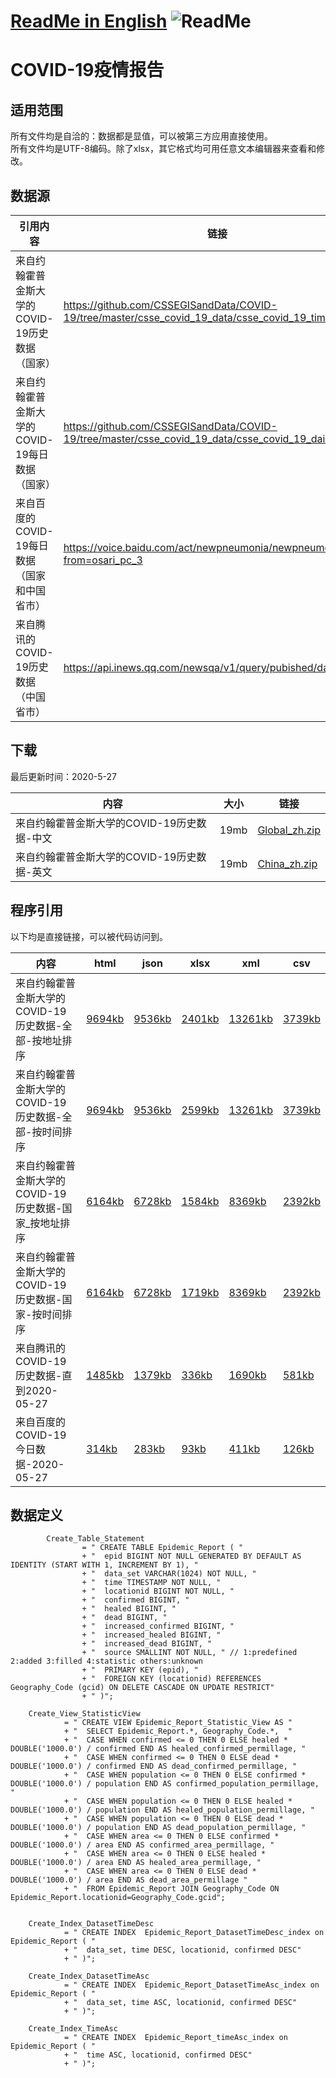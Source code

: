 # [ReadMe in English](https://github.com/Mararsh/MyBox_data/tree/master/COVID19/en)  ![ReadMe](https://mararsh.github.io/MyBox_data/iconOK.png)   

# COVID-19疫情报告

## 适用范围   

所有文件均是自洽的：数据都是显值，可以被第三方应用直接使用。    
所有文件均是UTF-8编码。除了xlsx，其它格式均可用任意文本编辑器来查看和修改。

## 数据源

| 引用内容 | 链接 |    
| --- | --- |   
| 来自约翰霍普金斯大学的COVID-19历史数据（国家） | https://github.com/CSSEGISandData/COVID-19/tree/master/csse_covid_19_data/csse_covid_19_time_series/ |       
| 来自约翰霍普金斯大学的COVID-19每日数据（国家） | https://github.com/CSSEGISandData/COVID-19/tree/master/csse_covid_19_data/csse_covid_19_daily_reports |       
| 来自百度的COVID-19每日数据（国家和中国省市） | https://voice.baidu.com/act/newpneumonia/newpneumonia/?from=osari_pc_3 |       
| 来自腾讯的COVID-19历史数据（中国省市） | https://api.inews.qq.com/newsqa/v1/query/pubished/daily/list? |       
 
## 下载

最后更新时间：2020-5-27 

| 内容 | 大小 | 链接 |    
| --- | --- |  --- |   
| 来自约翰霍普金斯大学的COVID-19历史数据-中文 | 19mb | [Global_zh.zip](https://github.com/Mararsh/MyBox_data/releases/download/v1.2/COVID-19_JHU_Chinese.zip) |       
| 来自约翰霍普金斯大学的COVID-19历史数据-英文 | 19mb | [China_zh.zip](https://github.com/Mararsh/MyBox_data/releases/download/v1.2/COVID-19_JHU_English.zip) |       


## 程序引用

以下均是直接链接，可以被代码访问到。   

| 内容 | html | json | xlsx | xml | csv | 
| --- | --- | --- | --- | --- | --- | 
| 来自约翰霍普金斯大学的COVID-19历史数据-全部-按地址排序 |  [9694kb](http://mararsh.github.io/MyBox_data/COVID19/zh/COVID-19_JHU_地址.htm) | [9536kb](http://mararsh.github.io/MyBox_data/COVID19/zh/COVID-19_JHU_地址.json) | [2401kb](http://mararsh.github.io/MyBox_data/COVID19/zh/COVID-19_JHU_地址.xlsx) | [13261kb](http://mararsh.github.io/MyBox_data/COVID19/zh/COVID-19_JHU_地址.xml) | [3739kb](http://mararsh.github.io/MyBox_data/COVID19/zh/COVID-19_JHU_地址.csv) |        
| 来自约翰霍普金斯大学的COVID-19历史数据-全部-按时间排序 |  [9694kb](http://mararsh.github.io/MyBox_data/COVID19/zh/COVID-19_JHU_时间.htm) | [9536kb](http://mararsh.github.io/MyBox_data/COVID19/zh/COVID-19_JHU_时间.json) | [2599kb](http://mararsh.github.io/MyBox_data/COVID19/zh/COVID-19_JHU_时间.xlsx) | [13261kb](http://mararsh.github.io/MyBox_data/COVID19/zh/COVID-19_JHU_时间.xml) | [3739kb](http://mararsh.github.io/MyBox_data/COVID19/zh/COVID-19_JHU_时间.csv) |         
| 来自约翰霍普金斯大学的COVID-19历史数据-国家_按地址排序 |  [6164kb](http://mararsh.github.io/MyBox_data/COVID19/zh/COVID-19_JHU_国家_时间.htm) | [6728kb](http://mararsh.github.io/MyBox_data/COVID19/zh/COVID-19_JHU_国家_时间.json) | [1584kb](http://mararsh.github.io/MyBox_data/COVID19/zh/COVID-19_JHU_国家_时间.xlsx) | [8369kb](http://mararsh.github.io/MyBox_data/COVID19/zh/COVID-19_JHU_国家_时间.xml) | [2392kb](http://mararsh.github.io/MyBox_data/COVID19/zh/COVID-19_JHU_国家_时间.csv) |   
| 来自约翰霍普金斯大学的COVID-19历史数据-国家-按时间排序 |  [6164kb](http://mararsh.github.io/MyBox_data/COVID19/zh/COVID-19_JHU_时间_国家.htm) | [6728kb](http://mararsh.github.io/MyBox_data/COVID19/zh/COVID-19_JHU_时间_国家.json) | [1719kb](http://mararsh.github.io/MyBox_data/COVID19/zh/COVID-19_JHU_时间_国家.xlsx) | [8369kb](http://mararsh.github.io/MyBox_data/COVID19/zh/COVID-19_JHU_时间_国家.xml) | [2392kb](http://mararsh.github.io/MyBox_data/COVID19/zh/COVID-19_JHU_时间_国家.csv) |   
| 来自腾讯的COVID-19历史数据-直到2020-05-27 |  [1485kb](http://mararsh.github.io/MyBox_data/COVID19/zh/COVID-19_Tencent_2020-05-27.htm) | [1379kb](http://mararsh.github.io/MyBox_data/COVID19/zh/COVID-19_Tencent_2020-05-27.json) | [336kb](http://mararsh.github.io/MyBox_data/COVID19/zh/COVID-19_Tencent_2020-05-27.xlsx) | [1690kb](http://mararsh.github.io/MyBox_data/COVID19/zh/COVID-19_Tencent_2020-05-27.xml) | [581kb](http://mararsh.github.io/MyBox_data/COVID19/zh/COVID-19_Tencent_2020-05-27.csv) |   
| 来自百度的COVID-19今日数据-2020-05-27 |  [314kb](http://mararsh.github.io/MyBox_data/COVID19/zh/COVID-19_Baidu_2020-05-27.htm) | [283kb](http://mararsh.github.io/MyBox_data/COVID19/zh/COVID-19_Baidu_2020-05-27.json) | [93kb](http://mararsh.github.io/MyBox_data/COVID19/zh/COVID-19_Baidu_2020-05-27.xlsx) | [411kb](http://mararsh.github.io/MyBox_data/COVID19/zh/COVID-19_Baidu_2020-05-27.xml) | [126kb](http://mararsh.github.io/MyBox_data/COVID19/zh/COVID-19_Baidu_2020-05-27.csv) |  
 

## 数据定义
```
        Create_Table_Statement
                = " CREATE TABLE Epidemic_Report ( "
                + "  epid BIGINT NOT NULL GENERATED BY DEFAULT AS IDENTITY (START WITH 1, INCREMENT BY 1), "
                + "  data_set VARCHAR(1024) NOT NULL, "
                + "  time TIMESTAMP NOT NULL, "
                + "  locationid BIGINT NOT NULL, "
                + "  confirmed BIGINT, "
                + "  healed BIGINT, "
                + "  dead BIGINT, "
                + "  increased_confirmed BIGINT, "
                + "  increased_healed BIGINT, "
                + "  increased_dead BIGINT, "
                + "  source SMALLINT NOT NULL, " // 1:predefined 2:added 3:filled 4:statistic others:unknown
                + "  PRIMARY KEY (epid), "
                + "  FOREIGN KEY (locationid) REFERENCES Geography_Code (gcid) ON DELETE CASCADE ON UPDATE RESTRICT"
                + " )";

    Create_View_StatisticView
            = " CREATE VIEW Epidemic_Report_Statistic_View AS "
            + "  SELECT Epidemic_Report.*, Geography_Code.*,  "
            + "  CASE WHEN confirmed <= 0 THEN 0 ELSE healed * DOUBLE('1000.0') / confirmed END AS healed_confirmed_permillage, "
            + "  CASE WHEN confirmed <= 0 THEN 0 ELSE dead * DOUBLE('1000.0') / confirmed END AS dead_confirmed_permillage, "
            + "  CASE WHEN population <= 0 THEN 0 ELSE confirmed * DOUBLE('1000.0') / population END AS confirmed_population_permillage, "
            + "  CASE WHEN population <= 0 THEN 0 ELSE healed * DOUBLE('1000.0') / population END AS healed_population_permillage, "
            + "  CASE WHEN population <= 0 THEN 0 ELSE dead * DOUBLE('1000.0') / population END AS dead_population_permillage, "
            + "  CASE WHEN area <= 0 THEN 0 ELSE confirmed * DOUBLE('1000.0') / area END AS confirmed_area_permillage, "
            + "  CASE WHEN area <= 0 THEN 0 ELSE healed * DOUBLE('1000.0') / area END AS healed_area_permillage, "
            + "  CASE WHEN area <= 0 THEN 0 ELSE dead * DOUBLE('1000.0') / area END AS dead_area_permillage "
            + "  FROM Epidemic_Report JOIN Geography_Code ON Epidemic_Report.locationid=Geography_Code.gcid";


    Create_Index_DatasetTimeDesc
            = " CREATE INDEX  Epidemic_Report_DatasetTimeDesc_index on Epidemic_Report ( "
            + "  data_set, time DESC, locationid, confirmed DESC"
            + " )";

    Create_Index_DatasetTimeAsc
            = " CREATE INDEX  Epidemic_Report_DatasetTimeAsc_index on Epidemic_Report ( "
            + "  data_set, time ASC, locationid, confirmed DESC"
            + " )";

    Create_Index_TimeAsc
            = " CREATE INDEX  Epidemic_Report_timeAsc_index on Epidemic_Report ( "
            + "  time ASC, locationid, confirmed DESC"
            + " )";

```




